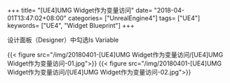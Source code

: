 +++
title= "[UE4]UMG Widget作为变量访问"
date= "2018-04-01T13:47:02+08:00"
categories= ["UnrealEngine4"]
tags= ["UE4"]
keywords= ["UE4", "Widget Blueprint"]
+++

设计面板（Designer）中勾选Is Variable

{{< figure src="/img/20180401-[UE4]UMG Widget作为变量访问/[UE4]UMG Widget作为变量访问-01.jpg">}}
{{< figure src="/img/20180401-[UE4]UMG Widget作为变量访问/[UE4]UMG Widget作为变量访问-02.jpg">}}
